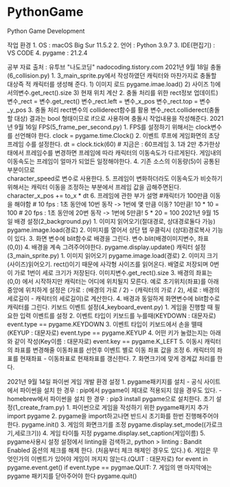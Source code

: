 # PythonGame
Python  Game Development

작업 환경 
    1. OS : macOS Big Sur 11.5.2 
    2. 언어 : Python 3.9.7 
    3. IDE(편집기) : VS CODE
    4. pygame : 21.2.4

공부 자료 출처 : 유투브 "나도코딩" nadocoding.tistory.com
2021년 9월 18일 
    충돌(6_collision.py)
        1. 3_main_sprite.py에서 작성하였던 캐릭터와 마찬가지로 충돌할 대상즉 적 캐릭터를 생성해 준다.
            1) 이미지 로드
                pygame.imae.load()
            2) 사이즈
                1)에서의변수.get_rect().size 
            3) 현재 위치 계산
        2. 충돌 처리를 위한 rect정보 업데이트)
            변수_rect = 변수.get_rect()
            변수_rect.left = 변수_x_pos
            변수_rect.top = 변수_y_pos
        3. 충돌 처리
            rect변수의 colliderect함수를 활용 
            변수_rect.colliderect(충돌할 대상)
            결과는 bool 형태이므로 if으로 사용하며 충돌시 작업내용을 작성해준다.
2021년 9월 16일
    FPS(5_frame_per_second.py)
        1. FPS를 설정하기 위해서는 clock변수를 선언해야 한다.
            clock = pygame.time.Clock()
        2. 이벤트 루프에 게임화면의 초당 프레임 수를 설정한다.
            dt = clock.tick(60) # 지금은 : 60프레임
        3. 1과 2만 추가한상태에서 프레임수를 변경하면 프레임에 따라 캐릭터의 이동속도가 다르게된다. 게임내의 이동속도는 프레임이 얼마가 되었든 일정해야한다.
        4. 기존 소스의 이동량(5)이 공통된 부분이므로                
            character_speed로 변수로 사용한다.
        5. 프레임이 변화하더라도 이동속도가 비슷하기 위해서는 캐릭터 이동을 조정하는 부분에서 프레임 값을 곱해주면된다.
            character_x_pos += to_x * dt
        6. 프레임에 관한 부가 설명
            #캐릭터가 100만큼 이동을 해야함 
            # 10 fps : 1초 동안에 10번 동작 -> 1번에 몇 만큼 이동? 10만큼! 10 * 10 = 100
            # 20 fps : 1초 동안에 20번 동작 -> 1번에 5만큼! 5 * 20 = 100
2021년 9월 15일
    배경 설정(2_background.py)
        1. 이미지 읽어오기(절대경로, 상대경로둘다 가능)
            pygame.image.load(경로)
        2. 이미지를 열어서 상단 탭 우클릭시 (상대)경로복사 기능이 있다.
        3. 화면 변수에 blit함수로 배경을 그린다.
            변수.blit(배경이미지변수, 좌표(0,0))
        4. 배경을 계속 그려주어야한다.
            pygame.display.update()
    캐릭터 설정(3_main_sprite.py)
        1. 이미지 읽어오기
            pygame.image.load(경로)
        2. 이미지 크기(사이즈)읽어오기. rect()이기 때문에 사각형 사이즈를 읽어온다. 배열로 저장되며 0번이 가로 1번이 세로 크기가 저장된다. 
            이미지변수.get_rect().size
        3. 배경의 좌표는 (0,0) 에서 시작하지만 캐릭터는 어디에 위치될지 모른다. 예로 초기위치(좌표)를 아래 중앙에 위치하게 설정은 (가로 :  (배경의 가로 / 2) - (캐릭터의 가로 / 2), 세로 : 배경의 세로길이 - 캐릭터의 세로길이)로 계산한다.
        4. 배경과 동일하게 화면변수에 blit함수로 캐릭터를 그린다.
    키보드 이벤트 설정(4_keyboard_event.py)
        1. 게임을 진행할 때 필요한 입력 이벤트를 설정
        2. 이벤트 타입이 키보드를 누를때(KEYDOWN : 대문자로)
            event.type == pygame.KEYDOWN
        3. 이벤트 타입이 키보드에서 손을 뗄때(KEYUP : 대문자로)
            event.type == pygame.KEYUP
        4. 어떤 키가 눌렸는지는 아래와 같이 작성(Key이름 : 대문자로)
            event.key == pygame.K_LEFT
        5. 이동시 캐릭터의 좌표를 변경해줄 이동좌표를 선언후 이벤트 별로 이동 좌표 값을 조정
        6. 캐릭터의 좌표를 현재좌표 - 이동좌표로 현재좌표를 갱신한다.
        7. 화면크기에 맞게 경계값 처리를 한다.

2021년 9월 14일
    파이썬 게임 개발 환경 설정
        1. pygame패키지를 설치
            - 공식 사이트에서 파이썬을 설치 한 경우 : pip에서 pygame이 제대로 적용되지 않을 경우도 있다.
            - homebrew에서 파이썬을 설치 한 경우 : pip3 install pygame으로 설치한다.
    초기 설정(1_create_fram.py)
        1. 파이썬으로 게임을 작성하기 위한 pygame패키지 추가
            import pygame
        2. pygame을 import하고나면 반드시 초기화를 한번 진행해주어야 한다.
            pygame.init()
        3. 게임의 화면크기를 조정
            pygame.display.set_mode((가로크기,세로크기))
        4. 게임 타이틀 지정
            pygame.display.set_caption(게임이름)
        5. pygame사용시 설정
            설정에서  linting을 검색하고, python > linting : Bandit Enabled 옵션의 체크를 해제 한다. (처음부터 체크 해제인 경우도 있다.)
        6. 게임은 무엇인가의 이벤트가 있어야 게임이 꺼지지 않는다.(QUIT : 대문자로)
            for event in pygame.event.get()
                if event.type == pygmae.QUIT:
        7. 게임의 맨 마지막에는 pygame 패키지를 닫아주어야 한다
            pygame.quit()